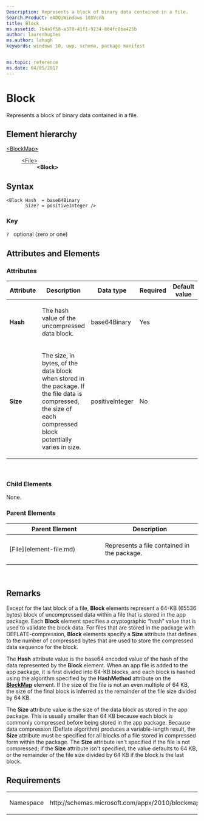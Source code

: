```yaml
---
Description: Represents a block of binary data contained in a file.
Search.Product: eADQiWindows 10XVcnh
title: Block
ms.assetid: 7b4a9f58-a370-41f1-9234-004fc8ba425b
author: laurenhughes
ms.author: lahugh
keywords: windows 10, uwp, schema, package manifest


ms.topic: reference
ms.date: 04/05/2017
---
```


# Block

Represents a block of binary data contained in a file.

## Element hierarchy

<dl>
<dt><a href="element-blockmap.md">&lt;BlockMap&gt;</a></dt>
<dd>
<dl>
<dt><a href="element-file.md">&lt;File&gt;</a></dt>
<dd><b>&lt;Block&gt;</b></dd>
</dl>
</dd>
</dl>

## Syntax

``` syntax
<Block Hash  = base64Binary
       Size? = positiveInteger />
```

### Key

`?`   optional (zero or one)

## Attributes and Elements


### Attributes

<table>
<colgroup>
<col width="20%" />
<col width="20%" />
<col width="20%" />
<col width="20%" />
<col width="20%" />
</colgroup>
<thead>
<tr class="header">
<th>Attribute</th>
<th>Description</th>
<th>Data type</th>
<th>Required</th>
<th>Default value</th>
</tr>
</thead>
<tbody>
<tr class="odd">
<td><strong>Hash</strong></td>
<td><p>The hash value of the uncompressed data block.</p></td>
<td>base64Binary</td>
<td>Yes</td>
<td></td>
</tr>
<tr class="even">
<td><strong>Size</strong></td>
<td><p>The size, in bytes, of the data block when stored in the package. If the file data is compressed, the size of each compressed block potentially varies in size.</p></td>
<td>positiveInteger</td>
<td>No</td>
<td></td>
</tr>
</tbody>
</table>

 

### Child Elements

None.

### Parent Elements

<table>
<colgroup>
<col width="50%" />
<col width="50%" />
</colgroup>
<thead>
<tr class="header">
<th>Parent Element</th>
<th>Description</th>
</tr>
</thead>
<tbody>
<tr class="odd">
<td>[File](element-file.md)</td>
<td><p>Represents a file contained in the package.</p></td>
</tr>
</tbody>
</table>

 

## Remarks

Except for the last block of a file, **Block** elements represent a 64-KB (65536 bytes) block of uncompressed data within a file that is stored in the app package. Each **Block** element specifies a cryptographic “hash” value that is used to validate the block data. For files that are stored in the package with DEFLATE-compression, **Block** elements specify a **Size** attribute that defines to the number of compressed bytes that are used to store the compressed data sequence for the block.

The **Hash** attribute value is the base64 encoded value of the hash of the data represented by the **Block** element. When an app file is added to the app package, it is first divided into 64-KB blocks, and each block is hashed using the algorithm specified by the **HashMethod** attribute on the [**BlockMap**](element-blockmap.md) element. If the size of the file is not an even multiple of 64 KB, the size of the final block is inferred as the remainder of the file size divided by 64 KB.

The **Size** attribute value is the size of the data block as stored in the app package. This is usually smaller than 64 KB because each block is commonly compressed before being stored in the app package. Because data compression (Deflate algorithm) produces a variable-length result, the **Size** attribute must be specified for all blocks of a file stored in compressed form within the package. The **Size** attribute isn't specified if the file is not compressed; if the **Size** attribute isn't specified, the value defaults to 64 KB, or the remainder of the file size divided by 64 KB if the block is the last block.

## Requirements

<table>
<colgroup>
<col width="50%" />
<col width="50%" />
</colgroup>
<tbody>
<tr class="odd">
<td><p>Namespace</p></td>
<td><p>http://schemas.microsoft.com/appx/2010/blockmap</p></td>
</tr>
</tbody>
</table>

 

 



